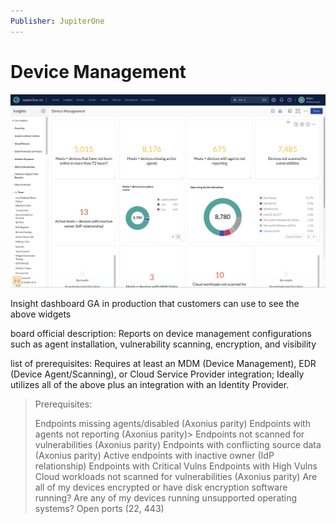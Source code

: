 ```yaml
---
Publisher: JupiterOne
---
```


# Device Management

![sample-screenshot](board.png)

Insight dashboard GA in production that customers can use to see the above
widgets

board official description: Reports on device management configurations such as
agent installation, vulnerability scanning, encryption, and visibility

list of prerequisites: Requires at least an MDM (Device Management), EDR (Device
Agent/Scanning), or Cloud Service Provider integration; Ideally utilizes all of
the above plus an integration with an Identity Provider.

> Prerequisites:
>
> Endpoints missing agents/disabled (Axonius parity) Endpoints with agents not
> reporting (Axonius parity)> Endpoints not scanned for vulnerabilities (Axonius
> parity) Endpoints with conflicting source data (Axonius parity) Active
> endpoints with inactive owner (IdP relationship) Endpoints with Critical Vulns
> Endpoints with High Vulns Cloud workloads not scanned for vulnerabilities
> (Axonius parity) Are all of my devices encrypted or have disk encryption
> software running? Are any of my devices running unsupported operating systems?
> Open ports (22, 443)
